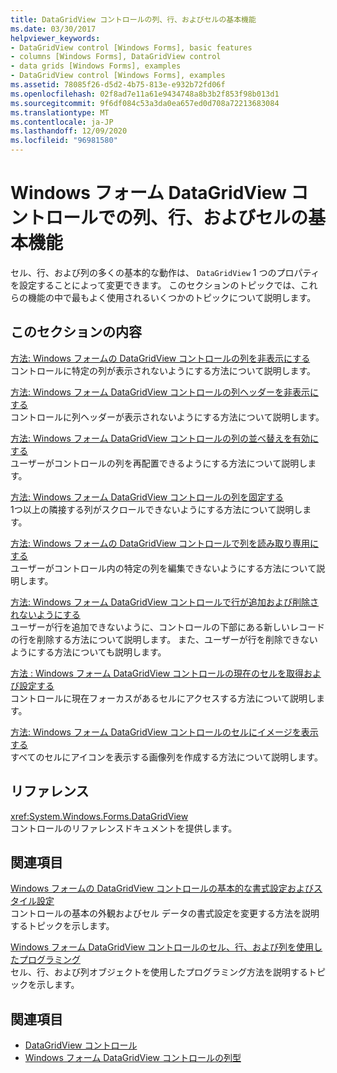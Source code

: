 ```yaml
---
title: DataGridView コントロールの列、行、およびセルの基本機能
ms.date: 03/30/2017
helpviewer_keywords:
- DataGridView control [Windows Forms], basic features
- columns [Windows Forms], DataGridView control
- data grids [Windows Forms], examples
- DataGridView control [Windows Forms], examples
ms.assetid: 78085f26-d5d2-4b75-813e-e932b72fd06f
ms.openlocfilehash: 02f8ad7e11a61e9434748a8b3b2f853f98b013d1
ms.sourcegitcommit: 9f6df084c53a3da0ea657ed0d708a72213683084
ms.translationtype: MT
ms.contentlocale: ja-JP
ms.lasthandoff: 12/09/2020
ms.locfileid: "96981580"
---
```

# <a name="basic-column-row-and-cell-features-in-the-windows-forms-datagridview-control"></a>Windows フォーム DataGridView コントロールでの列、行、およびセルの基本機能
セル、行、および列の多くの基本的な動作は、 `DataGridView` 1 つのプロパティを設定することによって変更できます。 このセクションのトピックでは、これらの機能の中で最もよく使用されるいくつかのトピックについて説明します。  
  
## <a name="in-this-section"></a>このセクションの内容  
 [方法: Windows フォームの DataGridView コントロールの列を非表示にする](how-to-hide-columns-in-the-windows-forms-datagridview-control.md)  
 コントロールに特定の列が表示されないようにする方法について説明します。  
  
 [方法: Windows フォーム DataGridView コントロールの列ヘッダーを非表示にする](how-to-hide-column-headers-in-the-windows-forms-datagridview-control.md)  
 コントロールに列ヘッダーが表示されないようにする方法について説明します。  
  
 [方法: Windows フォーム DataGridView コントロールの列の並べ替えを有効にする](how-to-enable-column-reordering-in-the-windows-forms-datagridview-control.md)  
 ユーザーがコントロールの列を再配置できるようにする方法について説明します。  
  
 [方法: Windows フォーム DataGridView コントロールの列を固定する](how-to-freeze-columns-in-the-windows-forms-datagridview-control.md)  
 1つ以上の隣接する列がスクロールできないようにする方法について説明します。  
  
 [方法: Windows フォームの DataGridView コントロールで列を読み取り専用にする](how-to-make-columns-read-only-in-the-windows-forms-datagridview-control.md)  
 ユーザーがコントロール内の特定の列を編集できないようにする方法について説明します。  
  
 [方法: Windows フォーム DataGridView コントロールで行が追加および削除されないようにする](prevent-row-addition-and-deletion-datagridview.md)  
 ユーザーが行を追加できないように、コントロールの下部にある新しいレコードの行を削除する方法について説明します。 また、ユーザーが行を削除できないようにする方法についても説明します。  
  
 [方法 : Windows フォーム DataGridView コントロールの現在のセルを取得および設定する](get-and-set-the-current-cell-wf-datagridview-control.md)  
 コントロールに現在フォーカスがあるセルにアクセスする方法について説明します。  
  
 [方法: Windows フォーム DataGridView コントロールのセルにイメージを表示する](how-to-display-images-in-cells-of-the-windows-forms-datagridview-control.md)  
 すべてのセルにアイコンを表示する画像列を作成する方法について説明します。  
  
## <a name="reference"></a>リファレンス  
 <xref:System.Windows.Forms.DataGridView>  
 コントロールのリファレンスドキュメントを提供します。  
  
## <a name="related-sections"></a>関連項目  
 [Windows フォームの DataGridView コントロールの基本的な書式設定およびスタイル設定](basic-formatting-and-styling-in-the-windows-forms-datagridview-control.md)  
 コントロールの基本の外観およびセル データの書式設定を変更する方法を説明するトピックを示します。  
  
 [Windows フォーム DataGridView コントロールのセル、行、および列を使用したプログラミング](programming-with-cells-rows-and-columns-in-the-datagrid.md)  
 セル、行、および列オブジェクトを使用したプログラミング方法を説明するトピックを示します。  
  
## <a name="see-also"></a>関連項目

- [DataGridView コントロール](datagridview-control-windows-forms.md)
- [Windows フォーム DataGridView コントロールの列型](column-types-in-the-windows-forms-datagridview-control.md)

